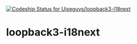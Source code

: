 [![Codeship Status for Uiseguys/loopback3-i18next](https://app.codeship.com/projects/d64a8110-f20d-0135-e5f2-0a73ab43f3b9/status?branch=master)](https://app.codeship.com/projects/271385)

# loopback3-i18next